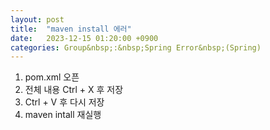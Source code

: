 ```yaml
---
layout: post
title:  "maven install 에러"
date:   2023-12-15 01:20:00 +0900
categories: Group&nbsp;:&nbsp;Spring Error&nbsp;(Spring)
---
```


1. pom.xml 오픈
2. 전체 내용 Ctrl + X 후 저장
3. Ctrl + V 후 다시 저장
4. maven intall 재실행